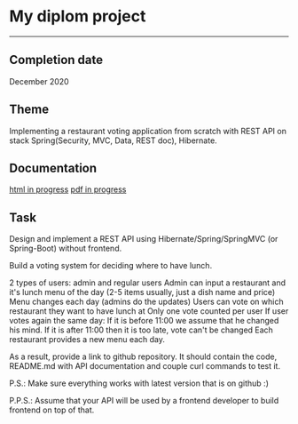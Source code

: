 # My diplom project
____

## Completion date 
December 2020

## Theme 
Implementing a restaurant voting application from scratch with REST API on stack Spring(Security, MVC, Data, REST doc), Hibernate.

## Documentation
[html in progress](https://github.com/drovocek/restmanager/blob/main/src/main/docs.asciidoc/final_doc.html)
[pdf in progress](https://github.com/drovocek/restmanager/blob/main/src/main/docs.asciidoc/final_doc.pdf)

## Task
Design and implement a REST API using Hibernate/Spring/SpringMVC (or Spring-Boot) without frontend.

Build a voting system for deciding where to have lunch.

2 types of users: admin and regular users
Admin can input a restaurant and it's lunch menu of the day (2-5 items usually, just a dish name and price)
Menu changes each day (admins do the updates)
Users can vote on which restaurant they want to have lunch at
Only one vote counted per user
If user votes again the same day:
If it is before 11:00 we assume that he changed his mind.
If it is after 11:00 then it is too late, vote can't be changed
Each restaurant provides a new menu each day.

As a result, provide a link to github repository. It should contain the code, README.md with API documentation and couple curl commands to test it.

P.S.: Make sure everything works with latest version that is on github :)

P.P.S.: Assume that your API will be used by a frontend developer to build frontend on top of that.
